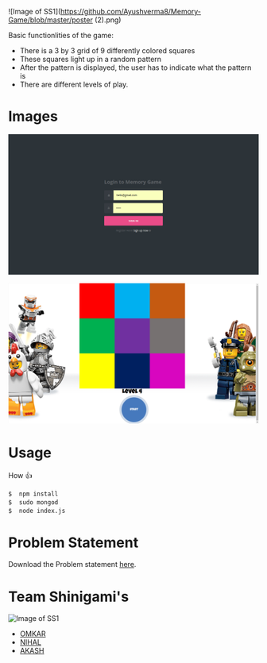 
![Image of SS1](https://github.com/Ayushverma8/Memory-Game/blob/master/poster (2).png)

Basic functionlities of the game:

 * There is a 3 by 3 grid of 9 differently colored squares
 * These squares light up in a random pattern
 * After the pattern is displayed, the user has to indicate what the pattern is
 * There are different levels of play.
 

# Images
![Image of SS1](https://github.com/Ayushverma8/Memory-Game/blob/master/MG1.png)

![Image of SS1](https://github.com/Ayushverma8/Memory-Game/blob/master/MG2.png)





# Usage


 How :+1:

```BASH
$  npm install
$  sudo mongod
$  node index.js

```
# Problem Statement

Download the Problem statement [here](https://github.com/Ayushverma8/Memory-Game/blob/master/Venturesity%20_%20Up%20for%20a%20Challenge_.pdf).

# Team Shinigami's
![Image of SS1](https://66.media.tumblr.com/avatar_174af6707f98_128.png)
 * [OMKAR](https://github.com/omkar-dsd) 
 * [NIHAL](https://github.com/nihalsh) 
 * [AKASH](http://github.com/zerocool443) 


